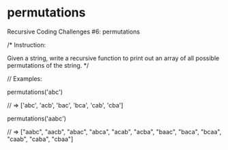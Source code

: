 # permutations
Recursive Coding Challenges #6: permutations


/* Instruction:

Given a string, write a recursive function to print out an array of all possible permutations of the string. */

// Examples:

permutations('abc')

// => ['abc', 'acb', 'bac', 'bca', 'cab', 'cba']

permutations('aabc')

// => ["aabc", "aacb", "abac", "abca", "acab", "acba", "baac", "baca", "bcaa", "caab", "caba", "cbaa"]
